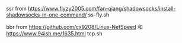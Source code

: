 ssr  from  https://www.flyzy2005.com/fan-qiang/shadowsocks/install-shadowsocks-in-one-command/   ss-fly.sh

bbr  from  https://github.com/cx9208/Linux-NetSpeed  和  https://www.94ish.me/1635.html           tcp.sh
